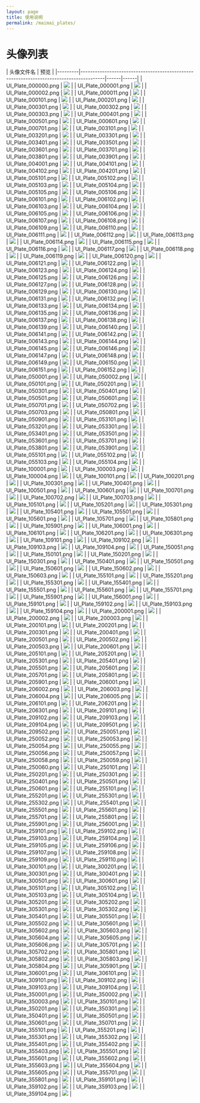 ```yaml
---
layout: page
title: 使用说明
permalink: /maimai_plates/
---
```


# 头像列表

| 头像文件名    | 预览 |
|---------|----------------------------------------------------------------------------------------|------|------|
| UI_Plate_000000.png | ![](https://mirror.ghproxy.com/raw.githubusercontent.com/xszqxszq/KarenBot/7.0/maimai/themes/brief/plate/UI_Plate_000000.png) |
| UI_Plate_000001.png | ![](https://mirror.ghproxy.com/raw.githubusercontent.com/xszqxszq/KarenBot/7.0/maimai/themes/brief/plate/UI_Plate_000001.png) |
| UI_Plate_000002.png | ![](https://mirror.ghproxy.com/raw.githubusercontent.com/xszqxszq/KarenBot/7.0/maimai/themes/brief/plate/UI_Plate_000002.png) |
| UI_Plate_000011.png | ![](https://mirror.ghproxy.com/raw.githubusercontent.com/xszqxszq/KarenBot/7.0/maimai/themes/brief/plate/UI_Plate_000011.png) |
| UI_Plate_000101.png | ![](https://mirror.ghproxy.com/raw.githubusercontent.com/xszqxszq/KarenBot/7.0/maimai/themes/brief/plate/UI_Plate_000101.png) |
| UI_Plate_000201.png | ![](https://mirror.ghproxy.com/raw.githubusercontent.com/xszqxszq/KarenBot/7.0/maimai/themes/brief/plate/UI_Plate_000201.png) |
| UI_Plate_000301.png | ![](https://mirror.ghproxy.com/raw.githubusercontent.com/xszqxszq/KarenBot/7.0/maimai/themes/brief/plate/UI_Plate_000301.png) |
| UI_Plate_000302.png | ![](https://mirror.ghproxy.com/raw.githubusercontent.com/xszqxszq/KarenBot/7.0/maimai/themes/brief/plate/UI_Plate_000302.png) |
| UI_Plate_000303.png | ![](https://mirror.ghproxy.com/raw.githubusercontent.com/xszqxszq/KarenBot/7.0/maimai/themes/brief/plate/UI_Plate_000303.png) |
| UI_Plate_000401.png | ![](https://mirror.ghproxy.com/raw.githubusercontent.com/xszqxszq/KarenBot/7.0/maimai/themes/brief/plate/UI_Plate_000401.png) |
| UI_Plate_000501.png | ![](https://mirror.ghproxy.com/raw.githubusercontent.com/xszqxszq/KarenBot/7.0/maimai/themes/brief/plate/UI_Plate_000501.png) |
| UI_Plate_000601.png | ![](https://mirror.ghproxy.com/raw.githubusercontent.com/xszqxszq/KarenBot/7.0/maimai/themes/brief/plate/UI_Plate_000601.png) |
| UI_Plate_000701.png | ![](https://mirror.ghproxy.com/raw.githubusercontent.com/xszqxszq/KarenBot/7.0/maimai/themes/brief/plate/UI_Plate_000701.png) |
| UI_Plate_003101.png | ![](https://mirror.ghproxy.com/raw.githubusercontent.com/xszqxszq/KarenBot/7.0/maimai/themes/brief/plate/UI_Plate_003101.png) |
| UI_Plate_003201.png | ![](https://mirror.ghproxy.com/raw.githubusercontent.com/xszqxszq/KarenBot/7.0/maimai/themes/brief/plate/UI_Plate_003201.png) |
| UI_Plate_003301.png | ![](https://mirror.ghproxy.com/raw.githubusercontent.com/xszqxszq/KarenBot/7.0/maimai/themes/brief/plate/UI_Plate_003301.png) |
| UI_Plate_003401.png | ![](https://mirror.ghproxy.com/raw.githubusercontent.com/xszqxszq/KarenBot/7.0/maimai/themes/brief/plate/UI_Plate_003401.png) |
| UI_Plate_003501.png | ![](https://mirror.ghproxy.com/raw.githubusercontent.com/xszqxszq/KarenBot/7.0/maimai/themes/brief/plate/UI_Plate_003501.png) |
| UI_Plate_003601.png | ![](https://mirror.ghproxy.com/raw.githubusercontent.com/xszqxszq/KarenBot/7.0/maimai/themes/brief/plate/UI_Plate_003601.png) |
| UI_Plate_003701.png | ![](https://mirror.ghproxy.com/raw.githubusercontent.com/xszqxszq/KarenBot/7.0/maimai/themes/brief/plate/UI_Plate_003701.png) |
| UI_Plate_003801.png | ![](https://mirror.ghproxy.com/raw.githubusercontent.com/xszqxszq/KarenBot/7.0/maimai/themes/brief/plate/UI_Plate_003801.png) |
| UI_Plate_003901.png | ![](https://mirror.ghproxy.com/raw.githubusercontent.com/xszqxszq/KarenBot/7.0/maimai/themes/brief/plate/UI_Plate_003901.png) |
| UI_Plate_004001.png | ![](https://mirror.ghproxy.com/raw.githubusercontent.com/xszqxszq/KarenBot/7.0/maimai/themes/brief/plate/UI_Plate_004001.png) |
| UI_Plate_004101.png | ![](https://mirror.ghproxy.com/raw.githubusercontent.com/xszqxszq/KarenBot/7.0/maimai/themes/brief/plate/UI_Plate_004101.png) |
| UI_Plate_004102.png | ![](https://mirror.ghproxy.com/raw.githubusercontent.com/xszqxszq/KarenBot/7.0/maimai/themes/brief/plate/UI_Plate_004102.png) |
| UI_Plate_004201.png | ![](https://mirror.ghproxy.com/raw.githubusercontent.com/xszqxszq/KarenBot/7.0/maimai/themes/brief/plate/UI_Plate_004201.png) |
| UI_Plate_005101.png | ![](https://mirror.ghproxy.com/raw.githubusercontent.com/xszqxszq/KarenBot/7.0/maimai/themes/brief/plate/UI_Plate_005101.png) |
| UI_Plate_005102.png | ![](https://mirror.ghproxy.com/raw.githubusercontent.com/xszqxszq/KarenBot/7.0/maimai/themes/brief/plate/UI_Plate_005102.png) |
| UI_Plate_005103.png | ![](https://mirror.ghproxy.com/raw.githubusercontent.com/xszqxszq/KarenBot/7.0/maimai/themes/brief/plate/UI_Plate_005103.png) |
| UI_Plate_005104.png | ![](https://mirror.ghproxy.com/raw.githubusercontent.com/xszqxszq/KarenBot/7.0/maimai/themes/brief/plate/UI_Plate_005104.png) |
| UI_Plate_005105.png | ![](https://mirror.ghproxy.com/raw.githubusercontent.com/xszqxszq/KarenBot/7.0/maimai/themes/brief/plate/UI_Plate_005105.png) |
| UI_Plate_005106.png | ![](https://mirror.ghproxy.com/raw.githubusercontent.com/xszqxszq/KarenBot/7.0/maimai/themes/brief/plate/UI_Plate_005106.png) |
| UI_Plate_006101.png | ![](https://mirror.ghproxy.com/raw.githubusercontent.com/xszqxszq/KarenBot/7.0/maimai/themes/brief/plate/UI_Plate_006101.png) |
| UI_Plate_006102.png | ![](https://mirror.ghproxy.com/raw.githubusercontent.com/xszqxszq/KarenBot/7.0/maimai/themes/brief/plate/UI_Plate_006102.png) |
| UI_Plate_006103.png | ![](https://mirror.ghproxy.com/raw.githubusercontent.com/xszqxszq/KarenBot/7.0/maimai/themes/brief/plate/UI_Plate_006103.png) |
| UI_Plate_006104.png | ![](https://mirror.ghproxy.com/raw.githubusercontent.com/xszqxszq/KarenBot/7.0/maimai/themes/brief/plate/UI_Plate_006104.png) |
| UI_Plate_006105.png | ![](https://mirror.ghproxy.com/raw.githubusercontent.com/xszqxszq/KarenBot/7.0/maimai/themes/brief/plate/UI_Plate_006105.png) |
| UI_Plate_006106.png | ![](https://mirror.ghproxy.com/raw.githubusercontent.com/xszqxszq/KarenBot/7.0/maimai/themes/brief/plate/UI_Plate_006106.png) |
| UI_Plate_006107.png | ![](https://mirror.ghproxy.com/raw.githubusercontent.com/xszqxszq/KarenBot/7.0/maimai/themes/brief/plate/UI_Plate_006107.png) |
| UI_Plate_006108.png | ![](https://mirror.ghproxy.com/raw.githubusercontent.com/xszqxszq/KarenBot/7.0/maimai/themes/brief/plate/UI_Plate_006108.png) |
| UI_Plate_006109.png | ![](https://mirror.ghproxy.com/raw.githubusercontent.com/xszqxszq/KarenBot/7.0/maimai/themes/brief/plate/UI_Plate_006109.png) |
| UI_Plate_006110.png | ![](https://mirror.ghproxy.com/raw.githubusercontent.com/xszqxszq/KarenBot/7.0/maimai/themes/brief/plate/UI_Plate_006110.png) |
| UI_Plate_006111.png | ![](https://mirror.ghproxy.com/raw.githubusercontent.com/xszqxszq/KarenBot/7.0/maimai/themes/brief/plate/UI_Plate_006111.png) |
| UI_Plate_006112.png | ![](https://mirror.ghproxy.com/raw.githubusercontent.com/xszqxszq/KarenBot/7.0/maimai/themes/brief/plate/UI_Plate_006112.png) |
| UI_Plate_006113.png | ![](https://mirror.ghproxy.com/raw.githubusercontent.com/xszqxszq/KarenBot/7.0/maimai/themes/brief/plate/UI_Plate_006113.png) |
| UI_Plate_006114.png | ![](https://mirror.ghproxy.com/raw.githubusercontent.com/xszqxszq/KarenBot/7.0/maimai/themes/brief/plate/UI_Plate_006114.png) |
| UI_Plate_006115.png | ![](https://mirror.ghproxy.com/raw.githubusercontent.com/xszqxszq/KarenBot/7.0/maimai/themes/brief/plate/UI_Plate_006115.png) |
| UI_Plate_006116.png | ![](https://mirror.ghproxy.com/raw.githubusercontent.com/xszqxszq/KarenBot/7.0/maimai/themes/brief/plate/UI_Plate_006116.png) |
| UI_Plate_006117.png | ![](https://mirror.ghproxy.com/raw.githubusercontent.com/xszqxszq/KarenBot/7.0/maimai/themes/brief/plate/UI_Plate_006117.png) |
| UI_Plate_006118.png | ![](https://mirror.ghproxy.com/raw.githubusercontent.com/xszqxszq/KarenBot/7.0/maimai/themes/brief/plate/UI_Plate_006118.png) |
| UI_Plate_006119.png | ![](https://mirror.ghproxy.com/raw.githubusercontent.com/xszqxszq/KarenBot/7.0/maimai/themes/brief/plate/UI_Plate_006119.png) |
| UI_Plate_006120.png | ![](https://mirror.ghproxy.com/raw.githubusercontent.com/xszqxszq/KarenBot/7.0/maimai/themes/brief/plate/UI_Plate_006120.png) |
| UI_Plate_006121.png | ![](https://mirror.ghproxy.com/raw.githubusercontent.com/xszqxszq/KarenBot/7.0/maimai/themes/brief/plate/UI_Plate_006121.png) |
| UI_Plate_006122.png | ![](https://mirror.ghproxy.com/raw.githubusercontent.com/xszqxszq/KarenBot/7.0/maimai/themes/brief/plate/UI_Plate_006122.png) |
| UI_Plate_006123.png | ![](https://mirror.ghproxy.com/raw.githubusercontent.com/xszqxszq/KarenBot/7.0/maimai/themes/brief/plate/UI_Plate_006123.png) |
| UI_Plate_006124.png | ![](https://mirror.ghproxy.com/raw.githubusercontent.com/xszqxszq/KarenBot/7.0/maimai/themes/brief/plate/UI_Plate_006124.png) |
| UI_Plate_006125.png | ![](https://mirror.ghproxy.com/raw.githubusercontent.com/xszqxszq/KarenBot/7.0/maimai/themes/brief/plate/UI_Plate_006125.png) |
| UI_Plate_006126.png | ![](https://mirror.ghproxy.com/raw.githubusercontent.com/xszqxszq/KarenBot/7.0/maimai/themes/brief/plate/UI_Plate_006126.png) |
| UI_Plate_006127.png | ![](https://mirror.ghproxy.com/raw.githubusercontent.com/xszqxszq/KarenBot/7.0/maimai/themes/brief/plate/UI_Plate_006127.png) |
| UI_Plate_006128.png | ![](https://mirror.ghproxy.com/raw.githubusercontent.com/xszqxszq/KarenBot/7.0/maimai/themes/brief/plate/UI_Plate_006128.png) |
| UI_Plate_006129.png | ![](https://mirror.ghproxy.com/raw.githubusercontent.com/xszqxszq/KarenBot/7.0/maimai/themes/brief/plate/UI_Plate_006129.png) |
| UI_Plate_006130.png | ![](https://mirror.ghproxy.com/raw.githubusercontent.com/xszqxszq/KarenBot/7.0/maimai/themes/brief/plate/UI_Plate_006130.png) |
| UI_Plate_006131.png | ![](https://mirror.ghproxy.com/raw.githubusercontent.com/xszqxszq/KarenBot/7.0/maimai/themes/brief/plate/UI_Plate_006131.png) |
| UI_Plate_006132.png | ![](https://mirror.ghproxy.com/raw.githubusercontent.com/xszqxszq/KarenBot/7.0/maimai/themes/brief/plate/UI_Plate_006132.png) |
| UI_Plate_006133.png | ![](https://mirror.ghproxy.com/raw.githubusercontent.com/xszqxszq/KarenBot/7.0/maimai/themes/brief/plate/UI_Plate_006133.png) |
| UI_Plate_006134.png | ![](https://mirror.ghproxy.com/raw.githubusercontent.com/xszqxszq/KarenBot/7.0/maimai/themes/brief/plate/UI_Plate_006134.png) |
| UI_Plate_006135.png | ![](https://mirror.ghproxy.com/raw.githubusercontent.com/xszqxszq/KarenBot/7.0/maimai/themes/brief/plate/UI_Plate_006135.png) |
| UI_Plate_006136.png | ![](https://mirror.ghproxy.com/raw.githubusercontent.com/xszqxszq/KarenBot/7.0/maimai/themes/brief/plate/UI_Plate_006136.png) |
| UI_Plate_006137.png | ![](https://mirror.ghproxy.com/raw.githubusercontent.com/xszqxszq/KarenBot/7.0/maimai/themes/brief/plate/UI_Plate_006137.png) |
| UI_Plate_006138.png | ![](https://mirror.ghproxy.com/raw.githubusercontent.com/xszqxszq/KarenBot/7.0/maimai/themes/brief/plate/UI_Plate_006138.png) |
| UI_Plate_006139.png | ![](https://mirror.ghproxy.com/raw.githubusercontent.com/xszqxszq/KarenBot/7.0/maimai/themes/brief/plate/UI_Plate_006139.png) |
| UI_Plate_006140.png | ![](https://mirror.ghproxy.com/raw.githubusercontent.com/xszqxszq/KarenBot/7.0/maimai/themes/brief/plate/UI_Plate_006140.png) |
| UI_Plate_006141.png | ![](https://mirror.ghproxy.com/raw.githubusercontent.com/xszqxszq/KarenBot/7.0/maimai/themes/brief/plate/UI_Plate_006141.png) |
| UI_Plate_006142.png | ![](https://mirror.ghproxy.com/raw.githubusercontent.com/xszqxszq/KarenBot/7.0/maimai/themes/brief/plate/UI_Plate_006142.png) |
| UI_Plate_006143.png | ![](https://mirror.ghproxy.com/raw.githubusercontent.com/xszqxszq/KarenBot/7.0/maimai/themes/brief/plate/UI_Plate_006143.png) |
| UI_Plate_006144.png | ![](https://mirror.ghproxy.com/raw.githubusercontent.com/xszqxszq/KarenBot/7.0/maimai/themes/brief/plate/UI_Plate_006144.png) |
| UI_Plate_006145.png | ![](https://mirror.ghproxy.com/raw.githubusercontent.com/xszqxszq/KarenBot/7.0/maimai/themes/brief/plate/UI_Plate_006145.png) |
| UI_Plate_006146.png | ![](https://mirror.ghproxy.com/raw.githubusercontent.com/xszqxszq/KarenBot/7.0/maimai/themes/brief/plate/UI_Plate_006146.png) |
| UI_Plate_006147.png | ![](https://mirror.ghproxy.com/raw.githubusercontent.com/xszqxszq/KarenBot/7.0/maimai/themes/brief/plate/UI_Plate_006147.png) |
| UI_Plate_006148.png | ![](https://mirror.ghproxy.com/raw.githubusercontent.com/xszqxszq/KarenBot/7.0/maimai/themes/brief/plate/UI_Plate_006148.png) |
| UI_Plate_006149.png | ![](https://mirror.ghproxy.com/raw.githubusercontent.com/xszqxszq/KarenBot/7.0/maimai/themes/brief/plate/UI_Plate_006149.png) |
| UI_Plate_006150.png | ![](https://mirror.ghproxy.com/raw.githubusercontent.com/xszqxszq/KarenBot/7.0/maimai/themes/brief/plate/UI_Plate_006150.png) |
| UI_Plate_006151.png | ![](https://mirror.ghproxy.com/raw.githubusercontent.com/xszqxszq/KarenBot/7.0/maimai/themes/brief/plate/UI_Plate_006151.png) |
| UI_Plate_006152.png | ![](https://mirror.ghproxy.com/raw.githubusercontent.com/xszqxszq/KarenBot/7.0/maimai/themes/brief/plate/UI_Plate_006152.png) |
| UI_Plate_050001.png | ![](https://mirror.ghproxy.com/raw.githubusercontent.com/xszqxszq/KarenBot/7.0/maimai/themes/brief/plate/UI_Plate_050001.png) |
| UI_Plate_050002.png | ![](https://mirror.ghproxy.com/raw.githubusercontent.com/xszqxszq/KarenBot/7.0/maimai/themes/brief/plate/UI_Plate_050002.png) |
| UI_Plate_050101.png | ![](https://mirror.ghproxy.com/raw.githubusercontent.com/xszqxszq/KarenBot/7.0/maimai/themes/brief/plate/UI_Plate_050101.png) |
| UI_Plate_050201.png | ![](https://mirror.ghproxy.com/raw.githubusercontent.com/xszqxszq/KarenBot/7.0/maimai/themes/brief/plate/UI_Plate_050201.png) |
| UI_Plate_050301.png | ![](https://mirror.ghproxy.com/raw.githubusercontent.com/xszqxszq/KarenBot/7.0/maimai/themes/brief/plate/UI_Plate_050301.png) |
| UI_Plate_050401.png | ![](https://mirror.ghproxy.com/raw.githubusercontent.com/xszqxszq/KarenBot/7.0/maimai/themes/brief/plate/UI_Plate_050401.png) |
| UI_Plate_050501.png | ![](https://mirror.ghproxy.com/raw.githubusercontent.com/xszqxszq/KarenBot/7.0/maimai/themes/brief/plate/UI_Plate_050501.png) |
| UI_Plate_050601.png | ![](https://mirror.ghproxy.com/raw.githubusercontent.com/xszqxszq/KarenBot/7.0/maimai/themes/brief/plate/UI_Plate_050601.png) |
| UI_Plate_050701.png | ![](https://mirror.ghproxy.com/raw.githubusercontent.com/xszqxszq/KarenBot/7.0/maimai/themes/brief/plate/UI_Plate_050701.png) |
| UI_Plate_050702.png | ![](https://mirror.ghproxy.com/raw.githubusercontent.com/xszqxszq/KarenBot/7.0/maimai/themes/brief/plate/UI_Plate_050702.png) |
| UI_Plate_050703.png | ![](https://mirror.ghproxy.com/raw.githubusercontent.com/xszqxszq/KarenBot/7.0/maimai/themes/brief/plate/UI_Plate_050703.png) |
| UI_Plate_050801.png | ![](https://mirror.ghproxy.com/raw.githubusercontent.com/xszqxszq/KarenBot/7.0/maimai/themes/brief/plate/UI_Plate_050801.png) |
| UI_Plate_050901.png | ![](https://mirror.ghproxy.com/raw.githubusercontent.com/xszqxszq/KarenBot/7.0/maimai/themes/brief/plate/UI_Plate_050901.png) |
| UI_Plate_053101.png | ![](https://mirror.ghproxy.com/raw.githubusercontent.com/xszqxszq/KarenBot/7.0/maimai/themes/brief/plate/UI_Plate_053101.png) |
| UI_Plate_053201.png | ![](https://mirror.ghproxy.com/raw.githubusercontent.com/xszqxszq/KarenBot/7.0/maimai/themes/brief/plate/UI_Plate_053201.png) |
| UI_Plate_053301.png | ![](https://mirror.ghproxy.com/raw.githubusercontent.com/xszqxszq/KarenBot/7.0/maimai/themes/brief/plate/UI_Plate_053301.png) |
| UI_Plate_053401.png | ![](https://mirror.ghproxy.com/raw.githubusercontent.com/xszqxszq/KarenBot/7.0/maimai/themes/brief/plate/UI_Plate_053401.png) |
| UI_Plate_053501.png | ![](https://mirror.ghproxy.com/raw.githubusercontent.com/xszqxszq/KarenBot/7.0/maimai/themes/brief/plate/UI_Plate_053501.png) |
| UI_Plate_053601.png | ![](https://mirror.ghproxy.com/raw.githubusercontent.com/xszqxszq/KarenBot/7.0/maimai/themes/brief/plate/UI_Plate_053601.png) |
| UI_Plate_053701.png | ![](https://mirror.ghproxy.com/raw.githubusercontent.com/xszqxszq/KarenBot/7.0/maimai/themes/brief/plate/UI_Plate_053701.png) |
| UI_Plate_053801.png | ![](https://mirror.ghproxy.com/raw.githubusercontent.com/xszqxszq/KarenBot/7.0/maimai/themes/brief/plate/UI_Plate_053801.png) |
| UI_Plate_053901.png | ![](https://mirror.ghproxy.com/raw.githubusercontent.com/xszqxszq/KarenBot/7.0/maimai/themes/brief/plate/UI_Plate_053901.png) |
| UI_Plate_055101.png | ![](https://mirror.ghproxy.com/raw.githubusercontent.com/xszqxszq/KarenBot/7.0/maimai/themes/brief/plate/UI_Plate_055101.png) |
| UI_Plate_055102.png | ![](https://mirror.ghproxy.com/raw.githubusercontent.com/xszqxszq/KarenBot/7.0/maimai/themes/brief/plate/UI_Plate_055102.png) |
| UI_Plate_055103.png | ![](https://mirror.ghproxy.com/raw.githubusercontent.com/xszqxszq/KarenBot/7.0/maimai/themes/brief/plate/UI_Plate_055103.png) |
| UI_Plate_055104.png | ![](https://mirror.ghproxy.com/raw.githubusercontent.com/xszqxszq/KarenBot/7.0/maimai/themes/brief/plate/UI_Plate_055104.png) |
| UI_Plate_100001.png | ![](https://mirror.ghproxy.com/raw.githubusercontent.com/xszqxszq/KarenBot/7.0/maimai/themes/brief/plate/UI_Plate_100001.png) |
| UI_Plate_100003.png | ![](https://mirror.ghproxy.com/raw.githubusercontent.com/xszqxszq/KarenBot/7.0/maimai/themes/brief/plate/UI_Plate_100003.png) |
| UI_Plate_100004.png | ![](https://mirror.ghproxy.com/raw.githubusercontent.com/xszqxszq/KarenBot/7.0/maimai/themes/brief/plate/UI_Plate_100004.png) |
| UI_Plate_100101.png | ![](https://mirror.ghproxy.com/raw.githubusercontent.com/xszqxszq/KarenBot/7.0/maimai/themes/brief/plate/UI_Plate_100101.png) |
| UI_Plate_100201.png | ![](https://mirror.ghproxy.com/raw.githubusercontent.com/xszqxszq/KarenBot/7.0/maimai/themes/brief/plate/UI_Plate_100201.png) |
| UI_Plate_100301.png | ![](https://mirror.ghproxy.com/raw.githubusercontent.com/xszqxszq/KarenBot/7.0/maimai/themes/brief/plate/UI_Plate_100301.png) |
| UI_Plate_100401.png | ![](https://mirror.ghproxy.com/raw.githubusercontent.com/xszqxszq/KarenBot/7.0/maimai/themes/brief/plate/UI_Plate_100401.png) |
| UI_Plate_100501.png | ![](https://mirror.ghproxy.com/raw.githubusercontent.com/xszqxszq/KarenBot/7.0/maimai/themes/brief/plate/UI_Plate_100501.png) |
| UI_Plate_100601.png | ![](https://mirror.ghproxy.com/raw.githubusercontent.com/xszqxszq/KarenBot/7.0/maimai/themes/brief/plate/UI_Plate_100601.png) |
| UI_Plate_100701.png | ![](https://mirror.ghproxy.com/raw.githubusercontent.com/xszqxszq/KarenBot/7.0/maimai/themes/brief/plate/UI_Plate_100701.png) |
| UI_Plate_100702.png | ![](https://mirror.ghproxy.com/raw.githubusercontent.com/xszqxszq/KarenBot/7.0/maimai/themes/brief/plate/UI_Plate_100702.png) |
| UI_Plate_100703.png | ![](https://mirror.ghproxy.com/raw.githubusercontent.com/xszqxszq/KarenBot/7.0/maimai/themes/brief/plate/UI_Plate_100703.png) |
| UI_Plate_105101.png | ![](https://mirror.ghproxy.com/raw.githubusercontent.com/xszqxszq/KarenBot/7.0/maimai/themes/brief/plate/UI_Plate_105101.png) |
| UI_Plate_105201.png | ![](https://mirror.ghproxy.com/raw.githubusercontent.com/xszqxszq/KarenBot/7.0/maimai/themes/brief/plate/UI_Plate_105201.png) |
| UI_Plate_105301.png | ![](https://mirror.ghproxy.com/raw.githubusercontent.com/xszqxszq/KarenBot/7.0/maimai/themes/brief/plate/UI_Plate_105301.png) |
| UI_Plate_105401.png | ![](https://mirror.ghproxy.com/raw.githubusercontent.com/xszqxszq/KarenBot/7.0/maimai/themes/brief/plate/UI_Plate_105401.png) |
| UI_Plate_105501.png | ![](https://mirror.ghproxy.com/raw.githubusercontent.com/xszqxszq/KarenBot/7.0/maimai/themes/brief/plate/UI_Plate_105501.png) |
| UI_Plate_105601.png | ![](https://mirror.ghproxy.com/raw.githubusercontent.com/xszqxszq/KarenBot/7.0/maimai/themes/brief/plate/UI_Plate_105601.png) |
| UI_Plate_105701.png | ![](https://mirror.ghproxy.com/raw.githubusercontent.com/xszqxszq/KarenBot/7.0/maimai/themes/brief/plate/UI_Plate_105701.png) |
| UI_Plate_105801.png | ![](https://mirror.ghproxy.com/raw.githubusercontent.com/xszqxszq/KarenBot/7.0/maimai/themes/brief/plate/UI_Plate_105801.png) |
| UI_Plate_105901.png | ![](https://mirror.ghproxy.com/raw.githubusercontent.com/xszqxszq/KarenBot/7.0/maimai/themes/brief/plate/UI_Plate_105901.png) |
| UI_Plate_106001.png | ![](https://mirror.ghproxy.com/raw.githubusercontent.com/xszqxszq/KarenBot/7.0/maimai/themes/brief/plate/UI_Plate_106001.png) |
| UI_Plate_106101.png | ![](https://mirror.ghproxy.com/raw.githubusercontent.com/xszqxszq/KarenBot/7.0/maimai/themes/brief/plate/UI_Plate_106101.png) |
| UI_Plate_106201.png | ![](https://mirror.ghproxy.com/raw.githubusercontent.com/xszqxszq/KarenBot/7.0/maimai/themes/brief/plate/UI_Plate_106201.png) |
| UI_Plate_106301.png | ![](https://mirror.ghproxy.com/raw.githubusercontent.com/xszqxszq/KarenBot/7.0/maimai/themes/brief/plate/UI_Plate_106301.png) |
| UI_Plate_109101.png | ![](https://mirror.ghproxy.com/raw.githubusercontent.com/xszqxszq/KarenBot/7.0/maimai/themes/brief/plate/UI_Plate_109101.png) |
| UI_Plate_109102.png | ![](https://mirror.ghproxy.com/raw.githubusercontent.com/xszqxszq/KarenBot/7.0/maimai/themes/brief/plate/UI_Plate_109102.png) |
| UI_Plate_109103.png | ![](https://mirror.ghproxy.com/raw.githubusercontent.com/xszqxszq/KarenBot/7.0/maimai/themes/brief/plate/UI_Plate_109103.png) |
| UI_Plate_109104.png | ![](https://mirror.ghproxy.com/raw.githubusercontent.com/xszqxszq/KarenBot/7.0/maimai/themes/brief/plate/UI_Plate_109104.png) |
| UI_Plate_150051.png | ![](https://mirror.ghproxy.com/raw.githubusercontent.com/xszqxszq/KarenBot/7.0/maimai/themes/brief/plate/UI_Plate_150051.png) |
| UI_Plate_150101.png | ![](https://mirror.ghproxy.com/raw.githubusercontent.com/xszqxszq/KarenBot/7.0/maimai/themes/brief/plate/UI_Plate_150101.png) |
| UI_Plate_150201.png | ![](https://mirror.ghproxy.com/raw.githubusercontent.com/xszqxszq/KarenBot/7.0/maimai/themes/brief/plate/UI_Plate_150201.png) |
| UI_Plate_150301.png | ![](https://mirror.ghproxy.com/raw.githubusercontent.com/xszqxszq/KarenBot/7.0/maimai/themes/brief/plate/UI_Plate_150301.png) |
| UI_Plate_150401.png | ![](https://mirror.ghproxy.com/raw.githubusercontent.com/xszqxszq/KarenBot/7.0/maimai/themes/brief/plate/UI_Plate_150401.png) |
| UI_Plate_150501.png | ![](https://mirror.ghproxy.com/raw.githubusercontent.com/xszqxszq/KarenBot/7.0/maimai/themes/brief/plate/UI_Plate_150501.png) |
| UI_Plate_150601.png | ![](https://mirror.ghproxy.com/raw.githubusercontent.com/xszqxszq/KarenBot/7.0/maimai/themes/brief/plate/UI_Plate_150601.png) |
| UI_Plate_150602.png | ![](https://mirror.ghproxy.com/raw.githubusercontent.com/xszqxszq/KarenBot/7.0/maimai/themes/brief/plate/UI_Plate_150602.png) |
| UI_Plate_150603.png | ![](https://mirror.ghproxy.com/raw.githubusercontent.com/xszqxszq/KarenBot/7.0/maimai/themes/brief/plate/UI_Plate_150603.png) |
| UI_Plate_155101.png | ![](https://mirror.ghproxy.com/raw.githubusercontent.com/xszqxszq/KarenBot/7.0/maimai/themes/brief/plate/UI_Plate_155101.png) |
| UI_Plate_155201.png | ![](https://mirror.ghproxy.com/raw.githubusercontent.com/xszqxszq/KarenBot/7.0/maimai/themes/brief/plate/UI_Plate_155201.png) |
| UI_Plate_155301.png | ![](https://mirror.ghproxy.com/raw.githubusercontent.com/xszqxszq/KarenBot/7.0/maimai/themes/brief/plate/UI_Plate_155301.png) |
| UI_Plate_155401.png | ![](https://mirror.ghproxy.com/raw.githubusercontent.com/xszqxszq/KarenBot/7.0/maimai/themes/brief/plate/UI_Plate_155401.png) |
| UI_Plate_155501.png | ![](https://mirror.ghproxy.com/raw.githubusercontent.com/xszqxszq/KarenBot/7.0/maimai/themes/brief/plate/UI_Plate_155501.png) |
| UI_Plate_155601.png | ![](https://mirror.ghproxy.com/raw.githubusercontent.com/xszqxszq/KarenBot/7.0/maimai/themes/brief/plate/UI_Plate_155601.png) |
| UI_Plate_155701.png | ![](https://mirror.ghproxy.com/raw.githubusercontent.com/xszqxszq/KarenBot/7.0/maimai/themes/brief/plate/UI_Plate_155701.png) |
| UI_Plate_155901.png | ![](https://mirror.ghproxy.com/raw.githubusercontent.com/xszqxszq/KarenBot/7.0/maimai/themes/brief/plate/UI_Plate_155901.png) |
| UI_Plate_156001.png | ![](https://mirror.ghproxy.com/raw.githubusercontent.com/xszqxszq/KarenBot/7.0/maimai/themes/brief/plate/UI_Plate_156001.png) |
| UI_Plate_159101.png | ![](https://mirror.ghproxy.com/raw.githubusercontent.com/xszqxszq/KarenBot/7.0/maimai/themes/brief/plate/UI_Plate_159101.png) |
| UI_Plate_159102.png | ![](https://mirror.ghproxy.com/raw.githubusercontent.com/xszqxszq/KarenBot/7.0/maimai/themes/brief/plate/UI_Plate_159102.png) |
| UI_Plate_159103.png | ![](https://mirror.ghproxy.com/raw.githubusercontent.com/xszqxszq/KarenBot/7.0/maimai/themes/brief/plate/UI_Plate_159103.png) |
| UI_Plate_159104.png | ![](https://mirror.ghproxy.com/raw.githubusercontent.com/xszqxszq/KarenBot/7.0/maimai/themes/brief/plate/UI_Plate_159104.png) |
| UI_Plate_200001.png | ![](https://mirror.ghproxy.com/raw.githubusercontent.com/xszqxszq/KarenBot/7.0/maimai/themes/brief/plate/UI_Plate_200001.png) |
| UI_Plate_200002.png | ![](https://mirror.ghproxy.com/raw.githubusercontent.com/xszqxszq/KarenBot/7.0/maimai/themes/brief/plate/UI_Plate_200002.png) |
| UI_Plate_200003.png | ![](https://mirror.ghproxy.com/raw.githubusercontent.com/xszqxszq/KarenBot/7.0/maimai/themes/brief/plate/UI_Plate_200003.png) |
| UI_Plate_200101.png | ![](https://mirror.ghproxy.com/raw.githubusercontent.com/xszqxszq/KarenBot/7.0/maimai/themes/brief/plate/UI_Plate_200101.png) |
| UI_Plate_200201.png | ![](https://mirror.ghproxy.com/raw.githubusercontent.com/xszqxszq/KarenBot/7.0/maimai/themes/brief/plate/UI_Plate_200201.png) |
| UI_Plate_200301.png | ![](https://mirror.ghproxy.com/raw.githubusercontent.com/xszqxszq/KarenBot/7.0/maimai/themes/brief/plate/UI_Plate_200301.png) |
| UI_Plate_200401.png | ![](https://mirror.ghproxy.com/raw.githubusercontent.com/xszqxszq/KarenBot/7.0/maimai/themes/brief/plate/UI_Plate_200401.png) |
| UI_Plate_200501.png | ![](https://mirror.ghproxy.com/raw.githubusercontent.com/xszqxszq/KarenBot/7.0/maimai/themes/brief/plate/UI_Plate_200501.png) |
| UI_Plate_200502.png | ![](https://mirror.ghproxy.com/raw.githubusercontent.com/xszqxszq/KarenBot/7.0/maimai/themes/brief/plate/UI_Plate_200502.png) |
| UI_Plate_200503.png | ![](https://mirror.ghproxy.com/raw.githubusercontent.com/xszqxszq/KarenBot/7.0/maimai/themes/brief/plate/UI_Plate_200503.png) |
| UI_Plate_200601.png | ![](https://mirror.ghproxy.com/raw.githubusercontent.com/xszqxszq/KarenBot/7.0/maimai/themes/brief/plate/UI_Plate_200601.png) |
| UI_Plate_205101.png | ![](https://mirror.ghproxy.com/raw.githubusercontent.com/xszqxszq/KarenBot/7.0/maimai/themes/brief/plate/UI_Plate_205101.png) |
| UI_Plate_205201.png | ![](https://mirror.ghproxy.com/raw.githubusercontent.com/xszqxszq/KarenBot/7.0/maimai/themes/brief/plate/UI_Plate_205201.png) |
| UI_Plate_205301.png | ![](https://mirror.ghproxy.com/raw.githubusercontent.com/xszqxszq/KarenBot/7.0/maimai/themes/brief/plate/UI_Plate_205301.png) |
| UI_Plate_205401.png | ![](https://mirror.ghproxy.com/raw.githubusercontent.com/xszqxszq/KarenBot/7.0/maimai/themes/brief/plate/UI_Plate_205401.png) |
| UI_Plate_205501.png | ![](https://mirror.ghproxy.com/raw.githubusercontent.com/xszqxszq/KarenBot/7.0/maimai/themes/brief/plate/UI_Plate_205501.png) |
| UI_Plate_205601.png | ![](https://mirror.ghproxy.com/raw.githubusercontent.com/xszqxszq/KarenBot/7.0/maimai/themes/brief/plate/UI_Plate_205601.png) |
| UI_Plate_205701.png | ![](https://mirror.ghproxy.com/raw.githubusercontent.com/xszqxszq/KarenBot/7.0/maimai/themes/brief/plate/UI_Plate_205701.png) |
| UI_Plate_205801.png | ![](https://mirror.ghproxy.com/raw.githubusercontent.com/xszqxszq/KarenBot/7.0/maimai/themes/brief/plate/UI_Plate_205801.png) |
| UI_Plate_205901.png | ![](https://mirror.ghproxy.com/raw.githubusercontent.com/xszqxszq/KarenBot/7.0/maimai/themes/brief/plate/UI_Plate_205901.png) |
| UI_Plate_206001.png | ![](https://mirror.ghproxy.com/raw.githubusercontent.com/xszqxszq/KarenBot/7.0/maimai/themes/brief/plate/UI_Plate_206001.png) |
| UI_Plate_206002.png | ![](https://mirror.ghproxy.com/raw.githubusercontent.com/xszqxszq/KarenBot/7.0/maimai/themes/brief/plate/UI_Plate_206002.png) |
| UI_Plate_206003.png | ![](https://mirror.ghproxy.com/raw.githubusercontent.com/xszqxszq/KarenBot/7.0/maimai/themes/brief/plate/UI_Plate_206003.png) |
| UI_Plate_206004.png | ![](https://mirror.ghproxy.com/raw.githubusercontent.com/xszqxszq/KarenBot/7.0/maimai/themes/brief/plate/UI_Plate_206004.png) |
| UI_Plate_206005.png | ![](https://mirror.ghproxy.com/raw.githubusercontent.com/xszqxszq/KarenBot/7.0/maimai/themes/brief/plate/UI_Plate_206005.png) |
| UI_Plate_206101.png | ![](https://mirror.ghproxy.com/raw.githubusercontent.com/xszqxszq/KarenBot/7.0/maimai/themes/brief/plate/UI_Plate_206101.png) |
| UI_Plate_206201.png | ![](https://mirror.ghproxy.com/raw.githubusercontent.com/xszqxszq/KarenBot/7.0/maimai/themes/brief/plate/UI_Plate_206201.png) |
| UI_Plate_206301.png | ![](https://mirror.ghproxy.com/raw.githubusercontent.com/xszqxszq/KarenBot/7.0/maimai/themes/brief/plate/UI_Plate_206301.png) |
| UI_Plate_209101.png | ![](https://mirror.ghproxy.com/raw.githubusercontent.com/xszqxszq/KarenBot/7.0/maimai/themes/brief/plate/UI_Plate_209101.png) |
| UI_Plate_209102.png | ![](https://mirror.ghproxy.com/raw.githubusercontent.com/xszqxszq/KarenBot/7.0/maimai/themes/brief/plate/UI_Plate_209102.png) |
| UI_Plate_209103.png | ![](https://mirror.ghproxy.com/raw.githubusercontent.com/xszqxszq/KarenBot/7.0/maimai/themes/brief/plate/UI_Plate_209103.png) |
| UI_Plate_209104.png | ![](https://mirror.ghproxy.com/raw.githubusercontent.com/xszqxszq/KarenBot/7.0/maimai/themes/brief/plate/UI_Plate_209104.png) |
| UI_Plate_209501.png | ![](https://mirror.ghproxy.com/raw.githubusercontent.com/xszqxszq/KarenBot/7.0/maimai/themes/brief/plate/UI_Plate_209501.png) |
| UI_Plate_209502.png | ![](https://mirror.ghproxy.com/raw.githubusercontent.com/xszqxszq/KarenBot/7.0/maimai/themes/brief/plate/UI_Plate_209502.png) |
| UI_Plate_250051.png | ![](https://mirror.ghproxy.com/raw.githubusercontent.com/xszqxszq/KarenBot/7.0/maimai/themes/brief/plate/UI_Plate_250051.png) |
| UI_Plate_250052.png | ![](https://mirror.ghproxy.com/raw.githubusercontent.com/xszqxszq/KarenBot/7.0/maimai/themes/brief/plate/UI_Plate_250052.png) |
| UI_Plate_250053.png | ![](https://mirror.ghproxy.com/raw.githubusercontent.com/xszqxszq/KarenBot/7.0/maimai/themes/brief/plate/UI_Plate_250053.png) |
| UI_Plate_250054.png | ![](https://mirror.ghproxy.com/raw.githubusercontent.com/xszqxszq/KarenBot/7.0/maimai/themes/brief/plate/UI_Plate_250054.png) |
| UI_Plate_250055.png | ![](https://mirror.ghproxy.com/raw.githubusercontent.com/xszqxszq/KarenBot/7.0/maimai/themes/brief/plate/UI_Plate_250055.png) |
| UI_Plate_250056.png | ![](https://mirror.ghproxy.com/raw.githubusercontent.com/xszqxszq/KarenBot/7.0/maimai/themes/brief/plate/UI_Plate_250056.png) |
| UI_Plate_250057.png | ![](https://mirror.ghproxy.com/raw.githubusercontent.com/xszqxszq/KarenBot/7.0/maimai/themes/brief/plate/UI_Plate_250057.png) |
| UI_Plate_250058.png | ![](https://mirror.ghproxy.com/raw.githubusercontent.com/xszqxszq/KarenBot/7.0/maimai/themes/brief/plate/UI_Plate_250058.png) |
| UI_Plate_250059.png | ![](https://mirror.ghproxy.com/raw.githubusercontent.com/xszqxszq/KarenBot/7.0/maimai/themes/brief/plate/UI_Plate_250059.png) |
| UI_Plate_250060.png | ![](https://mirror.ghproxy.com/raw.githubusercontent.com/xszqxszq/KarenBot/7.0/maimai/themes/brief/plate/UI_Plate_250060.png) |
| UI_Plate_250101.png | ![](https://mirror.ghproxy.com/raw.githubusercontent.com/xszqxszq/KarenBot/7.0/maimai/themes/brief/plate/UI_Plate_250101.png) |
| UI_Plate_250201.png | ![](https://mirror.ghproxy.com/raw.githubusercontent.com/xszqxszq/KarenBot/7.0/maimai/themes/brief/plate/UI_Plate_250201.png) |
| UI_Plate_250301.png | ![](https://mirror.ghproxy.com/raw.githubusercontent.com/xszqxszq/KarenBot/7.0/maimai/themes/brief/plate/UI_Plate_250301.png) |
| UI_Plate_250401.png | ![](https://mirror.ghproxy.com/raw.githubusercontent.com/xszqxszq/KarenBot/7.0/maimai/themes/brief/plate/UI_Plate_250401.png) |
| UI_Plate_250501.png | ![](https://mirror.ghproxy.com/raw.githubusercontent.com/xszqxszq/KarenBot/7.0/maimai/themes/brief/plate/UI_Plate_250501.png) |
| UI_Plate_250601.png | ![](https://mirror.ghproxy.com/raw.githubusercontent.com/xszqxszq/KarenBot/7.0/maimai/themes/brief/plate/UI_Plate_250601.png) |
| UI_Plate_255101.png | ![](https://mirror.ghproxy.com/raw.githubusercontent.com/xszqxszq/KarenBot/7.0/maimai/themes/brief/plate/UI_Plate_255101.png) |
| UI_Plate_255201.png | ![](https://mirror.ghproxy.com/raw.githubusercontent.com/xszqxszq/KarenBot/7.0/maimai/themes/brief/plate/UI_Plate_255201.png) |
| UI_Plate_255301.png | ![](https://mirror.ghproxy.com/raw.githubusercontent.com/xszqxszq/KarenBot/7.0/maimai/themes/brief/plate/UI_Plate_255301.png) |
| UI_Plate_255302.png | ![](https://mirror.ghproxy.com/raw.githubusercontent.com/xszqxszq/KarenBot/7.0/maimai/themes/brief/plate/UI_Plate_255302.png) |
| UI_Plate_255401.png | ![](https://mirror.ghproxy.com/raw.githubusercontent.com/xszqxszq/KarenBot/7.0/maimai/themes/brief/plate/UI_Plate_255401.png) |
| UI_Plate_255501.png | ![](https://mirror.ghproxy.com/raw.githubusercontent.com/xszqxszq/KarenBot/7.0/maimai/themes/brief/plate/UI_Plate_255501.png) |
| UI_Plate_255601.png | ![](https://mirror.ghproxy.com/raw.githubusercontent.com/xszqxszq/KarenBot/7.0/maimai/themes/brief/plate/UI_Plate_255601.png) |
| UI_Plate_255701.png | ![](https://mirror.ghproxy.com/raw.githubusercontent.com/xszqxszq/KarenBot/7.0/maimai/themes/brief/plate/UI_Plate_255701.png) |
| UI_Plate_255801.png | ![](https://mirror.ghproxy.com/raw.githubusercontent.com/xszqxszq/KarenBot/7.0/maimai/themes/brief/plate/UI_Plate_255801.png) |
| UI_Plate_255901.png | ![](https://mirror.ghproxy.com/raw.githubusercontent.com/xszqxszq/KarenBot/7.0/maimai/themes/brief/plate/UI_Plate_255901.png) |
| UI_Plate_256001.png | ![](https://mirror.ghproxy.com/raw.githubusercontent.com/xszqxszq/KarenBot/7.0/maimai/themes/brief/plate/UI_Plate_256001.png) |
| UI_Plate_259101.png | ![](https://mirror.ghproxy.com/raw.githubusercontent.com/xszqxszq/KarenBot/7.0/maimai/themes/brief/plate/UI_Plate_259101.png) |
| UI_Plate_259102.png | ![](https://mirror.ghproxy.com/raw.githubusercontent.com/xszqxszq/KarenBot/7.0/maimai/themes/brief/plate/UI_Plate_259102.png) |
| UI_Plate_259103.png | ![](https://mirror.ghproxy.com/raw.githubusercontent.com/xszqxszq/KarenBot/7.0/maimai/themes/brief/plate/UI_Plate_259103.png) |
| UI_Plate_259104.png | ![](https://mirror.ghproxy.com/raw.githubusercontent.com/xszqxszq/KarenBot/7.0/maimai/themes/brief/plate/UI_Plate_259104.png) |
| UI_Plate_259105.png | ![](https://mirror.ghproxy.com/raw.githubusercontent.com/xszqxszq/KarenBot/7.0/maimai/themes/brief/plate/UI_Plate_259105.png) |
| UI_Plate_259106.png | ![](https://mirror.ghproxy.com/raw.githubusercontent.com/xszqxszq/KarenBot/7.0/maimai/themes/brief/plate/UI_Plate_259106.png) |
| UI_Plate_259107.png | ![](https://mirror.ghproxy.com/raw.githubusercontent.com/xszqxszq/KarenBot/7.0/maimai/themes/brief/plate/UI_Plate_259107.png) |
| UI_Plate_259108.png | ![](https://mirror.ghproxy.com/raw.githubusercontent.com/xszqxszq/KarenBot/7.0/maimai/themes/brief/plate/UI_Plate_259108.png) |
| UI_Plate_259109.png | ![](https://mirror.ghproxy.com/raw.githubusercontent.com/xszqxszq/KarenBot/7.0/maimai/themes/brief/plate/UI_Plate_259109.png) |
| UI_Plate_259110.png | ![](https://mirror.ghproxy.com/raw.githubusercontent.com/xszqxszq/KarenBot/7.0/maimai/themes/brief/plate/UI_Plate_259110.png) |
| UI_Plate_300101.png | ![](https://mirror.ghproxy.com/raw.githubusercontent.com/xszqxszq/KarenBot/7.0/maimai/themes/brief/plate/UI_Plate_300101.png) |
| UI_Plate_300201.png | ![](https://mirror.ghproxy.com/raw.githubusercontent.com/xszqxszq/KarenBot/7.0/maimai/themes/brief/plate/UI_Plate_300201.png) |
| UI_Plate_300301.png | ![](https://mirror.ghproxy.com/raw.githubusercontent.com/xszqxszq/KarenBot/7.0/maimai/themes/brief/plate/UI_Plate_300301.png) |
| UI_Plate_300401.png | ![](https://mirror.ghproxy.com/raw.githubusercontent.com/xszqxszq/KarenBot/7.0/maimai/themes/brief/plate/UI_Plate_300401.png) |
| UI_Plate_300501.png | ![](https://mirror.ghproxy.com/raw.githubusercontent.com/xszqxszq/KarenBot/7.0/maimai/themes/brief/plate/UI_Plate_300501.png) |
| UI_Plate_300601.png | ![](https://mirror.ghproxy.com/raw.githubusercontent.com/xszqxszq/KarenBot/7.0/maimai/themes/brief/plate/UI_Plate_300601.png) |
| UI_Plate_305101.png | ![](https://mirror.ghproxy.com/raw.githubusercontent.com/xszqxszq/KarenBot/7.0/maimai/themes/brief/plate/UI_Plate_305101.png) |
| UI_Plate_305102.png | ![](https://mirror.ghproxy.com/raw.githubusercontent.com/xszqxszq/KarenBot/7.0/maimai/themes/brief/plate/UI_Plate_305102.png) |
| UI_Plate_305103.png | ![](https://mirror.ghproxy.com/raw.githubusercontent.com/xszqxszq/KarenBot/7.0/maimai/themes/brief/plate/UI_Plate_305103.png) |
| UI_Plate_305104.png | ![](https://mirror.ghproxy.com/raw.githubusercontent.com/xszqxszq/KarenBot/7.0/maimai/themes/brief/plate/UI_Plate_305104.png) |
| UI_Plate_305201.png | ![](https://mirror.ghproxy.com/raw.githubusercontent.com/xszqxszq/KarenBot/7.0/maimai/themes/brief/plate/UI_Plate_305201.png) |
| UI_Plate_305202.png | ![](https://mirror.ghproxy.com/raw.githubusercontent.com/xszqxszq/KarenBot/7.0/maimai/themes/brief/plate/UI_Plate_305202.png) |
| UI_Plate_305301.png | ![](https://mirror.ghproxy.com/raw.githubusercontent.com/xszqxszq/KarenBot/7.0/maimai/themes/brief/plate/UI_Plate_305301.png) |
| UI_Plate_305302.png | ![](https://mirror.ghproxy.com/raw.githubusercontent.com/xszqxszq/KarenBot/7.0/maimai/themes/brief/plate/UI_Plate_305302.png) |
| UI_Plate_305401.png | ![](https://mirror.ghproxy.com/raw.githubusercontent.com/xszqxszq/KarenBot/7.0/maimai/themes/brief/plate/UI_Plate_305401.png) |
| UI_Plate_305501.png | ![](https://mirror.ghproxy.com/raw.githubusercontent.com/xszqxszq/KarenBot/7.0/maimai/themes/brief/plate/UI_Plate_305501.png) |
| UI_Plate_305502.png | ![](https://mirror.ghproxy.com/raw.githubusercontent.com/xszqxszq/KarenBot/7.0/maimai/themes/brief/plate/UI_Plate_305502.png) |
| UI_Plate_305601.png | ![](https://mirror.ghproxy.com/raw.githubusercontent.com/xszqxszq/KarenBot/7.0/maimai/themes/brief/plate/UI_Plate_305601.png) |
| UI_Plate_305602.png | ![](https://mirror.ghproxy.com/raw.githubusercontent.com/xszqxszq/KarenBot/7.0/maimai/themes/brief/plate/UI_Plate_305602.png) |
| UI_Plate_305603.png | ![](https://mirror.ghproxy.com/raw.githubusercontent.com/xszqxszq/KarenBot/7.0/maimai/themes/brief/plate/UI_Plate_305603.png) |
| UI_Plate_305604.png | ![](https://mirror.ghproxy.com/raw.githubusercontent.com/xszqxszq/KarenBot/7.0/maimai/themes/brief/plate/UI_Plate_305604.png) |
| UI_Plate_305605.png | ![](https://mirror.ghproxy.com/raw.githubusercontent.com/xszqxszq/KarenBot/7.0/maimai/themes/brief/plate/UI_Plate_305605.png) |
| UI_Plate_305606.png | ![](https://mirror.ghproxy.com/raw.githubusercontent.com/xszqxszq/KarenBot/7.0/maimai/themes/brief/plate/UI_Plate_305606.png) |
| UI_Plate_305701.png | ![](https://mirror.ghproxy.com/raw.githubusercontent.com/xszqxszq/KarenBot/7.0/maimai/themes/brief/plate/UI_Plate_305701.png) |
| UI_Plate_305702.png | ![](https://mirror.ghproxy.com/raw.githubusercontent.com/xszqxszq/KarenBot/7.0/maimai/themes/brief/plate/UI_Plate_305702.png) |
| UI_Plate_305801.png | ![](https://mirror.ghproxy.com/raw.githubusercontent.com/xszqxszq/KarenBot/7.0/maimai/themes/brief/plate/UI_Plate_305801.png) |
| UI_Plate_305802.png | ![](https://mirror.ghproxy.com/raw.githubusercontent.com/xszqxszq/KarenBot/7.0/maimai/themes/brief/plate/UI_Plate_305802.png) |
| UI_Plate_305803.png | ![](https://mirror.ghproxy.com/raw.githubusercontent.com/xszqxszq/KarenBot/7.0/maimai/themes/brief/plate/UI_Plate_305803.png) |
| UI_Plate_305804.png | ![](https://mirror.ghproxy.com/raw.githubusercontent.com/xszqxszq/KarenBot/7.0/maimai/themes/brief/plate/UI_Plate_305804.png) |
| UI_Plate_305901.png | ![](https://mirror.ghproxy.com/raw.githubusercontent.com/xszqxszq/KarenBot/7.0/maimai/themes/brief/plate/UI_Plate_305901.png) |
| UI_Plate_306001.png | ![](https://mirror.ghproxy.com/raw.githubusercontent.com/xszqxszq/KarenBot/7.0/maimai/themes/brief/plate/UI_Plate_306001.png) |
| UI_Plate_306101.png | ![](https://mirror.ghproxy.com/raw.githubusercontent.com/xszqxszq/KarenBot/7.0/maimai/themes/brief/plate/UI_Plate_306101.png) |
| UI_Plate_309101.png | ![](https://mirror.ghproxy.com/raw.githubusercontent.com/xszqxszq/KarenBot/7.0/maimai/themes/brief/plate/UI_Plate_309101.png) |
| UI_Plate_309102.png | ![](https://mirror.ghproxy.com/raw.githubusercontent.com/xszqxszq/KarenBot/7.0/maimai/themes/brief/plate/UI_Plate_309102.png) |
| UI_Plate_309103.png | ![](https://mirror.ghproxy.com/raw.githubusercontent.com/xszqxszq/KarenBot/7.0/maimai/themes/brief/plate/UI_Plate_309103.png) |
| UI_Plate_309104.png | ![](https://mirror.ghproxy.com/raw.githubusercontent.com/xszqxszq/KarenBot/7.0/maimai/themes/brief/plate/UI_Plate_309104.png) |
| UI_Plate_350001.png | ![](https://mirror.ghproxy.com/raw.githubusercontent.com/xszqxszq/KarenBot/7.0/maimai/themes/brief/plate/UI_Plate_350001.png) |
| UI_Plate_350002.png | ![](https://mirror.ghproxy.com/raw.githubusercontent.com/xszqxszq/KarenBot/7.0/maimai/themes/brief/plate/UI_Plate_350002.png) |
| UI_Plate_350003.png | ![](https://mirror.ghproxy.com/raw.githubusercontent.com/xszqxszq/KarenBot/7.0/maimai/themes/brief/plate/UI_Plate_350003.png) |
| UI_Plate_350101.png | ![](https://mirror.ghproxy.com/raw.githubusercontent.com/xszqxszq/KarenBot/7.0/maimai/themes/brief/plate/UI_Plate_350101.png) |
| UI_Plate_350201.png | ![](https://mirror.ghproxy.com/raw.githubusercontent.com/xszqxszq/KarenBot/7.0/maimai/themes/brief/plate/UI_Plate_350201.png) |
| UI_Plate_350301.png | ![](https://mirror.ghproxy.com/raw.githubusercontent.com/xszqxszq/KarenBot/7.0/maimai/themes/brief/plate/UI_Plate_350301.png) |
| UI_Plate_350401.png | ![](https://mirror.ghproxy.com/raw.githubusercontent.com/xszqxszq/KarenBot/7.0/maimai/themes/brief/plate/UI_Plate_350401.png) |
| UI_Plate_350501.png | ![](https://mirror.ghproxy.com/raw.githubusercontent.com/xszqxszq/KarenBot/7.0/maimai/themes/brief/plate/UI_Plate_350501.png) |
| UI_Plate_350601.png | ![](https://mirror.ghproxy.com/raw.githubusercontent.com/xszqxszq/KarenBot/7.0/maimai/themes/brief/plate/UI_Plate_350601.png) |
| UI_Plate_350701.png | ![](https://mirror.ghproxy.com/raw.githubusercontent.com/xszqxszq/KarenBot/7.0/maimai/themes/brief/plate/UI_Plate_350701.png) |
| UI_Plate_355101.png | ![](https://mirror.ghproxy.com/raw.githubusercontent.com/xszqxszq/KarenBot/7.0/maimai/themes/brief/plate/UI_Plate_355101.png) |
| UI_Plate_355201.png | ![](https://mirror.ghproxy.com/raw.githubusercontent.com/xszqxszq/KarenBot/7.0/maimai/themes/brief/plate/UI_Plate_355201.png) |
| UI_Plate_355301.png | ![](https://mirror.ghproxy.com/raw.githubusercontent.com/xszqxszq/KarenBot/7.0/maimai/themes/brief/plate/UI_Plate_355301.png) |
| UI_Plate_355302.png | ![](https://mirror.ghproxy.com/raw.githubusercontent.com/xszqxszq/KarenBot/7.0/maimai/themes/brief/plate/UI_Plate_355302.png) |
| UI_Plate_355401.png | ![](https://mirror.ghproxy.com/raw.githubusercontent.com/xszqxszq/KarenBot/7.0/maimai/themes/brief/plate/UI_Plate_355401.png) |
| UI_Plate_355402.png | ![](https://mirror.ghproxy.com/raw.githubusercontent.com/xszqxszq/KarenBot/7.0/maimai/themes/brief/plate/UI_Plate_355402.png) |
| UI_Plate_355403.png | ![](https://mirror.ghproxy.com/raw.githubusercontent.com/xszqxszq/KarenBot/7.0/maimai/themes/brief/plate/UI_Plate_355403.png) |
| UI_Plate_355501.png | ![](https://mirror.ghproxy.com/raw.githubusercontent.com/xszqxszq/KarenBot/7.0/maimai/themes/brief/plate/UI_Plate_355501.png) |
| UI_Plate_355601.png | ![](https://mirror.ghproxy.com/raw.githubusercontent.com/xszqxszq/KarenBot/7.0/maimai/themes/brief/plate/UI_Plate_355601.png) |
| UI_Plate_355602.png | ![](https://mirror.ghproxy.com/raw.githubusercontent.com/xszqxszq/KarenBot/7.0/maimai/themes/brief/plate/UI_Plate_355602.png) |
| UI_Plate_355603.png | ![](https://mirror.ghproxy.com/raw.githubusercontent.com/xszqxszq/KarenBot/7.0/maimai/themes/brief/plate/UI_Plate_355603.png) |
| UI_Plate_355604.png | ![](https://mirror.ghproxy.com/raw.githubusercontent.com/xszqxszq/KarenBot/7.0/maimai/themes/brief/plate/UI_Plate_355604.png) |
| UI_Plate_355605.png | ![](https://mirror.ghproxy.com/raw.githubusercontent.com/xszqxszq/KarenBot/7.0/maimai/themes/brief/plate/UI_Plate_355605.png) |
| UI_Plate_355701.png | ![](https://mirror.ghproxy.com/raw.githubusercontent.com/xszqxszq/KarenBot/7.0/maimai/themes/brief/plate/UI_Plate_355701.png) |
| UI_Plate_355801.png | ![](https://mirror.ghproxy.com/raw.githubusercontent.com/xszqxszq/KarenBot/7.0/maimai/themes/brief/plate/UI_Plate_355801.png) |
| UI_Plate_359101.png | ![](https://mirror.ghproxy.com/raw.githubusercontent.com/xszqxszq/KarenBot/7.0/maimai/themes/brief/plate/UI_Plate_359101.png) |
| UI_Plate_359102.png | ![](https://mirror.ghproxy.com/raw.githubusercontent.com/xszqxszq/KarenBot/7.0/maimai/themes/brief/plate/UI_Plate_359102.png) |
| UI_Plate_359103.png | ![](https://mirror.ghproxy.com/raw.githubusercontent.com/xszqxszq/KarenBot/7.0/maimai/themes/brief/plate/UI_Plate_359103.png) |
| UI_Plate_359104.png | ![](https://mirror.ghproxy.com/raw.githubusercontent.com/xszqxszq/KarenBot/7.0/maimai/themes/brief/plate/UI_Plate_359104.png) |